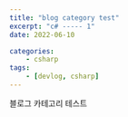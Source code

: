 ```yaml
---
title: "blog category test"
excerpt: "c# ----- 1"
date: 2022-06-10

categories:
    - csharp
tags:
    - [devlog, csharp]
---
```




블로그 카테고리 테스트